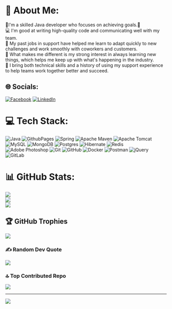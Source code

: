 # 💫 About Me:
🚀I'm a skilled Java developer who focuses on achieving goals.🌟<br> 💻 I'm good at writing high-quality code and communicating well with my team.<br> 📝 My past jobs in support have helped me learn to adapt quickly to new challenges and work smoothly with coworkers and customers. <br>👥 What makes me different is my strong interest in always learning new things, which helps me keep up with what's happening in the industry. <br>🌱 I bring both technical skills and a history of using my support experience to help teams work together better and succeed. 


## 🌐 Socials:
[![Facebook](https://img.shields.io/badge/Facebook-%231877F2.svg?logo=Facebook&logoColor=white)](https://facebook.com/viktor.kapustyanik) [![LinkedIn](https://img.shields.io/badge/LinkedIn-%230077B5.svg?logo=linkedin&logoColor=white)](https://linkedin.com/in/viktor-kapustianyk-java-developer) 

# 💻 Tech Stack:
![Java](https://img.shields.io/badge/java-%23ED8B00.svg?style=for-the-badge&logo=openjdk&logoColor=white) ![GithubPages](https://img.shields.io/badge/github%20pages-121013?style=for-the-badge&logo=github&logoColor=white) ![Spring](https://img.shields.io/badge/spring-%236DB33F.svg?style=for-the-badge&logo=spring&logoColor=white) ![Apache Maven](https://img.shields.io/badge/Apache%20Maven-C71A36?style=for-the-badge&logo=Apache%20Maven&logoColor=white) ![Apache Tomcat](https://img.shields.io/badge/apache%20tomcat-%23F8DC75.svg?style=for-the-badge&logo=apache-tomcat&logoColor=black) ![MySQL](https://img.shields.io/badge/mysql-4479A1.svg?style=for-the-badge&logo=mysql&logoColor=white) ![MongoDB](https://img.shields.io/badge/MongoDB-%234ea94b.svg?style=for-the-badge&logo=mongodb&logoColor=white) ![Postgres](https://img.shields.io/badge/postgres-%23316192.svg?style=for-the-badge&logo=postgresql&logoColor=white) ![Hibernate](https://img.shields.io/badge/Hibernate-59666C?style=for-the-badge&logo=Hibernate&logoColor=white) ![Redis](https://img.shields.io/badge/redis-%23DD0031.svg?style=for-the-badge&logo=redis&logoColor=white) ![Adobe Photoshop](https://img.shields.io/badge/adobe%20photoshop-%2331A8FF.svg?style=for-the-badge&logo=adobe%20photoshop&logoColor=white) ![Git](https://img.shields.io/badge/git-%23F05033.svg?style=for-the-badge&logo=git&logoColor=white) ![GitHub](https://img.shields.io/badge/github-%23121011.svg?style=for-the-badge&logo=github&logoColor=white) ![Docker](https://img.shields.io/badge/docker-%230db7ed.svg?style=for-the-badge&logo=docker&logoColor=white) ![Postman](https://img.shields.io/badge/Postman-FF6C37?style=for-the-badge&logo=postman&logoColor=white) ![jQuery](https://img.shields.io/badge/jquery-%230769AD.svg?style=for-the-badge&logo=jquery&logoColor=white) ![GitLab](https://img.shields.io/badge/gitlab-%23181717.svg?style=for-the-badge&logo=gitlab&logoColor=white)
# 📊 GitHub Stats:
![](https://github-readme-stats.vercel.app/api?username=ViktorKapustianyk&theme=onedark&hide_border=false&include_all_commits=false&count_private=false)<br/>
![](https://github-readme-streak-stats.herokuapp.com/?user=ViktorKapustianyk&theme=onedark&hide_border=false)<br/>
![](https://github-readme-stats.vercel.app/api/top-langs/?username=ViktorKapustianyk&theme=onedark&hide_border=false&include_all_commits=false&count_private=false&layout=compact)

## 🏆 GitHub Trophies
![](https://github-profile-trophy.vercel.app/?username=ViktorKapustianyk&theme=onedark&no-frame=false&no-bg=false&margin-w=4)

### ✍️ Random Dev Quote
![](https://quotes-github-readme.vercel.app/api?type=horizontal&theme=gruvbox)

### 🔝 Top Contributed Repo
![](https://github-contributor-stats.vercel.app/api?username=ViktorKapustianyk&limit=5&theme=dark&combine_all_yearly_contributions=true)

---
[![](https://visitcount.itsvg.in/api?id=ViktorKapustianyk&icon=6&color=2)](https://visitcount.itsvg.in)

<!-- Proudly created with GPRM ( https://gprm.itsvg.in ) -->
